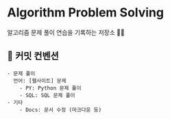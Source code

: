 # Algorithm Problem Solving

알고리즘 문제 풀이 연습을 기록하는 저장소 👨‍💻

## 📝 커밋 컨벤션
    · 문제 풀이
      언어: [웹사이트] 문제 
        - PY: Python 문제 풀이
        - SQL: SQL 문제 풀이
    · 기타
        - Docs: 문서 수정 (마크다운 등)

